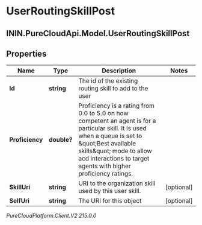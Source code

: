 # UserRoutingSkillPost

## ININ.PureCloudApi.Model.UserRoutingSkillPost

## Properties

|Name | Type | Description | Notes|
|------------ | ------------- | ------------- | -------------|
| **Id** | **string** | The id of the existing routing skill to add to the user | |
| **Proficiency** | **double?** | Proficiency is a rating from 0.0 to 5.0 on how competent an agent is for a particular skill. It is used when a queue is set to \&quot;Best available skills\&quot; mode to allow acd interactions to target agents with higher proficiency ratings. | |
| **SkillUri** | **string** | URI to the organization skill used by this user skill. | [optional] |
| **SelfUri** | **string** | The URI for this object | [optional] |



_PureCloudPlatform.Client.V2 215.0.0_
